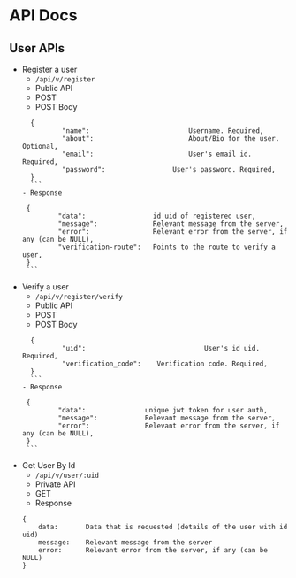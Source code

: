 # API Docs

## User APIs
 - Register a user
	 - ` /api/v/register `
	 - Public API
	 - POST
	 - POST Body
	  ```
		{
				"name":							Username. Required,
				"about":						About/Bio for the user. Optional,
				"email":						User's email id. Required,
				"password":					User's password. Required,
		}
		```
	 - Response
	  ```
		{
				"data":               	id uid of registered user,
				"message":            	Relevant message from the server,
				"error":              	Relevant error from the server, if any (can be NULL),
				"verification-route": 	Points to the route to verify a user,
		}
		```
 - Verify a user
	 - ` /api/v/register/verify `
	 - Public API
	 - POST
	 - POST Body
	  ```
		{
				"uid":								User's id uid. Required,
				"verification_code":	Verification code. Required,
		}
		```
	 - Response
	  ```
		{
				"data":               unique jwt token for user auth,
				"message":            Relevant message from the server,
				"error":              Relevant error from the server, if any (can be NULL),
		}
		```
 - Get User By Id
   - ` /api/v/user/:uid `
   - Private API
   - GET
   - Response
    ```
    {
        data:       Data that is requested (details of the user with id uid)
        message:    Relevant message from the server
        error:      Relevant error from the server, if any (can be NULL)
    } 
    ```
